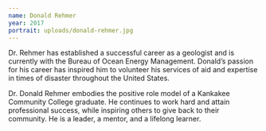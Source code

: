 ```yaml
---
name: Donald Rehmer
year: 2017
portrait: uploads/donald-rehmer.jpg
---
```


Dr. Rehmer has established a successful career as a geologist and is currently with the Bureau of Ocean Energy Management. Donald’s passion for his career has inspired him to volunteer his services of aid and expertise in times of disaster throughout the United States.

Dr. Donald Rehmer embodies the positive role model of a Kankakee Community College graduate. He continues to work hard and attain professional success, while inspiring others to give back to their community. He is a leader, a mentor, and a lifelong learner.
